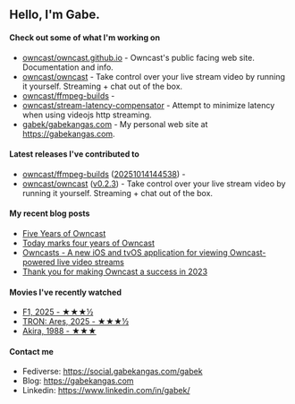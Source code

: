 ## Hello, I'm Gabe.

#### Check out some of what I'm working on

- [owncast/owncast.github.io](https://github.com/owncast/owncast.github.io) - Owncast&#39;s public facing web site.  Documentation and info.
- [owncast/owncast](https://github.com/owncast/owncast) - Take control over your live stream video by running it yourself.  Streaming &#43; chat out of the box.
- [owncast/ffmpeg-builds](https://github.com/owncast/ffmpeg-builds) - 
- [owncast/stream-latency-compensator](https://github.com/owncast/stream-latency-compensator) - Attempt to minimize latency when using videojs http streaming. 
- [gabek/gabekangas.com](https://github.com/gabek/gabekangas.com) - My personal web site at https://gabekangas.com.

#### Latest releases I've contributed to

- [owncast/ffmpeg-builds](https://github.com/owncast/ffmpeg-builds) ([20251014144538](https://github.com/owncast/ffmpeg-builds/releases/tag/20251014144538)) - 
- [owncast/owncast](https://github.com/owncast/owncast) ([v0.2.3](https://github.com/owncast/owncast/releases/tag/v0.2.3)) - Take control over your live stream video by running it yourself.  Streaming &#43; chat out of the box.

#### My recent blog posts

- [Five Years of Owncast](https://gabekangas.com/blog/2025/05/five-years-of-owncast/)
- [Today marks four years of Owncast](https://gabekangas.com/blog/2024/05/today-marks-four-years-of-owncast/)
- [Owncasts - A new iOS and tvOS application for viewing Owncast-powered live video streams](https://gabekangas.com/blog/2024/01/owncasts-a-new-ios-and-tvos-application-for-viewing-owncast-powered-live-video-streams/)
- [Thank you for making Owncast a success in 2023](https://gabekangas.com/blog/2024/01/thank-you-for-making-owncast-a-success-in-2023/)

#### Movies I've recently watched

- [F1, 2025 - ★★★½](https://letterboxd.com/gabekangas/film/f1/)
- [TRON: Ares, 2025 - ★★★½](https://letterboxd.com/gabekangas/film/tron-ares/)
- [Akira, 1988 - ★★★](https://letterboxd.com/gabekangas/film/akira/)

#### Contact me

- Fediverse: https://social.gabekangas.com/gabek
- Blog: https://gabekangas.com
- Linkedin: https://www.linkedin.com/in/gabek/
